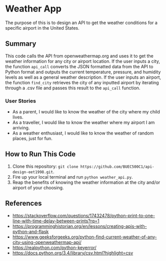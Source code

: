 # Weather App
The purpose of this is to design an API to get the weather conditions for a specific airport in the United States.

## Summary
This code calls the API from openweathermap.org and uses it to get the weather information for any city or airport location. If the user inputs a city, the function ```api_call``` converts the JSON formatted data from the API to Python format and outputs the current temperature, pressure, and humidity levels as well as a general weather description. If the user inputs an airport, the function ```find_city``` retrieves the city of any inputted airport by iterating through a .csv file and passes this result to the ```api_call``` function.

### User Stories
- As a parent, I would like to know the weather of the city where my child lives.
- As a traveller, I would like to know the weather where my airport I am arriving.
- As a weather enthusiast, I would like to know the weather of random places, just for fun.

## How to Run This Code
1. Clone this repository: ```git clone https://github.com/BUEC500C1/api-design-eet1998.git```.
2. Fire up your local terminal and run ```python weather_api.py```.
3. Reap the benefits of knowing the weather information at the city and/or airport of your choosing.

## References
- https://stackoverflow.com/questions/17432478/python-print-to-one-line-with-time-delay-between-prints?rq=1
- https://programminghistorian.org/en/lessons/creating-apis-with-python-and-flask
- https://www.geeksforgeeks.org/python-find-current-weather-of-any-city-using-openweathermap-api/
- https://realpython.com/python-keyerror/ 
- https://docs.python.org/3.4/library/csv.html?highlight=csv
